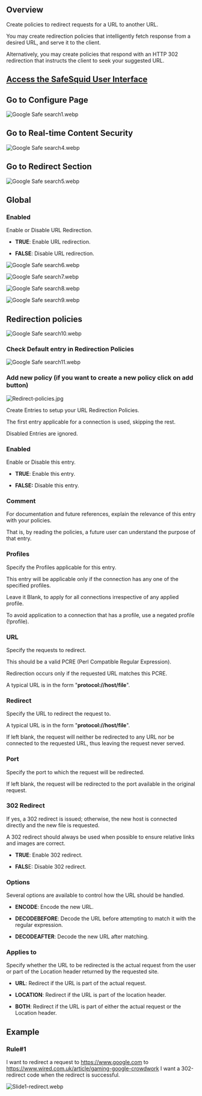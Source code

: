 ## Overview

Create policies to redirect requests for a URL to another URL.

You may create redirection policies that intelligently fetch response from a desired URL, and serve it to the client.

Alternatively, you may create policies that respond with an HTTP 302 redirection that instructs the client to seek your suggested URL.

## [Access the SafeSquid User Interface](https://help.safesquid.com/portal/en/kb/articles/access-the-safesquid-user-interface)

## Go to Configure Page

![Google Safe search1.webp](/img/Configure/Real_Time_Content_Activity/Redirect/image1.webp)

## Go to Real-time Content Security

![Google Safe search4.webp](/img/Configure/Real_Time_Content_Activity/Redirect/image2.webp)

## Go to Redirect Section

![Google Safe search5.webp](/img/Configure/Real_Time_Content_Activity/Redirect/image3.webp)

## Global

### Enabled

Enable or Disable URL Redirection.

-   **TRUE**: Enable URL redirection.

-   **FALSE**: Disable URL redirection.

![Google Safe search6.webp](/img/Configure/Real_Time_Content_Activity/Redirect/image4.webp)

![Google Safe search7.webp](/img/Configure/Real_Time_Content_Activity/Redirect/image5.webp)

![Google Safe search8.webp](/img/Configure/Real_Time_Content_Activity/Redirect/image6.webp)

![Google Safe search9.webp](/img/Configure/Real_Time_Content_Activity/Redirect/image7.webp)

## Redirection policies 

![Google Safe search10.webp](/img/Configure/Real_Time_Content_Activity/Redirect/image8.webp)

### Check Default entry in Redirection Policies

![Google Safe search11.webp](/img/Configure/Real_Time_Content_Activity/Redirect/image9.webp)

### Add new policy (if you want to create a new policy click on add button)

![Redirect-policies.jpg](/img/Configure/Real_Time_Content_Activity/Redirect/image10.webp)

Create Entries to setup your URL Redirection Policies.

The first entry applicable for a connection is used, skipping the rest.

Disabled Entries are ignored.

### Enabled

Enable or Disable this entry.

-   **TRUE**: Enable this entry.

-   **FALSE:** Disable this entry.

### Comment

For documentation and future references, explain the relevance of this entry with your policies.

That is, by reading the policies, a future user can understand the purpose of that entry.

### Profiles

Specify the Profiles applicable for this entry.

This entry will be applicable only if the connection has any one of the specified profiles.

Leave it Blank, to apply for all connections irrespective of any applied profile.

To avoid application to a connection that has a profile, use a negated profile (!profile).

### URL

Specify the requests to redirect.

This should be a valid PCRE (Perl Compatible Regular Expression).

Redirection occurs only if the requested URL matches this PCRE.

A typical URL is in the form "**protocol://host/file**".

### Redirect

Specify the URL to redirect the request to.

A typical URL is in the form "**protocol://host/file**".

If left blank, the request will neither be redirected to any URL nor be connected to the requested URL, thus leaving the request never served.

### Port

Specify the port to which the request will be redirected.

If left blank, the request will be redirected to the port available in the original request.

### 302 Redirect

If yes, a 302 redirect is issued; otherwise, the new host is connected directly and the new file is requested.

A 302 redirect should always be used when possible to ensure relative links and images are correct.

-   **TRUE**: Enable 302 redirect.

-   **FALS**E: Disable 302 redirect.

### Options

Several options are available to control how the URL should be handled.

-   **ENCODE**: Encode the new URL.

-   **DECODEBEFORE**: Decode the URL before attempting to match it with the regular expression.

-   **DECODEAFTER**: Decode the new URL after matching.

### Applies to

Specify whether the URL to be redirected is the actual request from the user or part of the Location header returned by the requested site.

-   **URL**: Redirect if the URL is part of the actual request.

-   **LOCATION**: Redirect if the URL is part of the location header.

-   **BOTH**: Redirect if the URL is part of either the actual request or the Location header.

## Example

### Rule#1

I want to redirect a request to https://www.google.com to https://www.wired.com.uk/article/gaming-google-crowdwork I want a 302-redirect code when the redirect is successful.

![Slide1-redirect.webp](/img/Configure/Real_Time_Content_Activity/Redirect/image11.webp)
